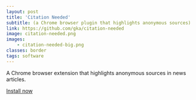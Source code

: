 ```yaml
---
layout: post
title: 'Citation Needed'
subtitle: (a Chrome browser plugin that highlights anonymous sources)
link: https://github.com/gka/citation-needed
image: citation-needed.png
images:
    - citation-needed-big.png
classes: border
tags: software
---
```


A Chrome browser extension that highlights anonymous sources in news articles.

[Install now](https://chrome.google.com/webstore/detail/citation-needed/bbhgklnkfnfhkgdjonobcmilljliidcn)
